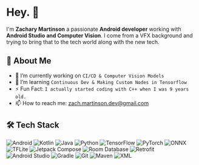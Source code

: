 # Hey. 👋  
I'm **Zachary Martinson** a passionate **Android developer** working with **Android Studio and Computer Vision**. I come from a VFX background and trying to bring that to the tech world along with the new tech.

## 🚀 About Me  
- 🔭 I’m currently working on `CI/CD & Computer Vision Models`
- 🌱 I’m learning `Continuous Dev & Making Custom Nodes in Tensorflow`
- ⚡ Fun Fact: `I actually started coding with C++ when I was 9 years old.`  
- 📫 How to reach me: zach.martinson.dev@gmail.com

## 🛠️ Tech Stack  
![Android](https://img.shields.io/badge/Android-3DDC84?style=flat&logo=android&logoColor=white)  ![Kotlin](https://img.shields.io/badge/Kotlin-0095D5?style=flat&logo=kotlin&logoColor=white)  ![Java](https://img.shields.io/badge/Java-007396?style=flat&logo=java&logoColor=white)  ![Python](https://img.shields.io/badge/Python-3776AB?style=flat&logo=python&logoColor=white)  ![TensorFlow](https://img.shields.io/badge/TensorFlow-FF6F00?style=flat&logo=tensorflow&logoColor=white)  ![PyTorch](https://img.shields.io/badge/PyTorch-EE4C2C?style=flat&logo=pytorch&logoColor=white)  ![ONNX](https://img.shields.io/badge/ONNX-005CED?style=flat&logo=onnx&logoColor=white)  ![TFLite](https://img.shields.io/badge/TFLite-FF6F00?style=flat&logo=tensorflow&logoColor=white)  ![Jetpack Compose](https://img.shields.io/badge/Jetpack%20Compose-4285F4?style=flat&logo=jetpack-compose&logoColor=white)  ![Room Database](https://img.shields.io/badge/Room-007396?style=flat&logo=android&logoColor=white)  ![Retrofit](https://img.shields.io/badge/Retrofit-3DDC84?style=flat&logo=android&logoColor=white)    ![Android Studio](https://img.shields.io/badge/Android%20Studio-3DDC84?style=flat&logo=android-studio&logoColor=white)  ![Gradle](https://img.shields.io/badge/Gradle-02303A?style=flat&logo=gradle&logoColor=white)  ![Git](https://img.shields.io/badge/Git-F05032?style=flat&logo=git&logoColor=white)  ![Maven](https://img.shields.io/badge/Maven-C71A36?style=flat&logo=apache-maven&logoColor=white) ![XML](https://img.shields.io/badge/XML-EB8C00?style=flat&logo=xml&logoColor=white)  
